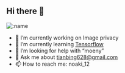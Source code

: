 ## Hi there 👋
![:name](https://count.getloli.com/get/@:name?theme=rule34)

- 🔭 I’m currently working on Image privacy
- 🌱 I’m currently learning [Tensorflow](https://www.tensorflow.org/)
- 🤔 I’m looking for help with “moeny”
- 💬 Ask me about tianbing628@gmail.com
- 📫 How to reach me: noaki_12


